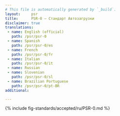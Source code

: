 ```yaml
---
# This file is automatically generated by `_build`.
layout:     psr
title:      PSR-0 — Стандарт Автозагрузки
disclaimer: true
translations:
 - name: English (official)
   path: /psr/psr-0
 - name: Spanish
   path: /psr/psr-0/es
 - name: French
   path: /psr/psr-0/fr
 - name: Italian
   path: /psr/psr-0/it
 - name: Russian
 - name: Slovenian
   path: /psr/psr-0/sl
 - name: Brazilian Portuguese
   path: /psr/psr-0/pt-BR
additional:

---
```

{% include fig-standards/accepted/ru/PSR-0.md %}
